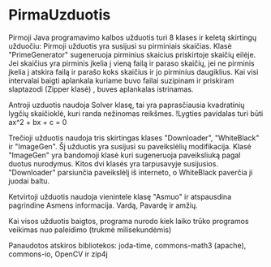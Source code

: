 # PirmaUzduotis
Pirmoji Java programavimo kalbos užduotis turi 8 klases ir keletą skirtingų užduočiu:
Pirmoji užduotis yra susijusi su pirminiais skaičias. Klasė "PrimeGenerator" sugeneruoja pirminius skaicius priskirtoje skaičių eilėje.
Jei skaičius yra pirminis įkelia į vieną failą ir paraso skaičių, jei ne pirminis įkelia į atskira failą ir parašo koks skaičius ir jo pirminius daugiklius.
Kai visi intervalai baigti aplankala kuriame buvo failai suzipinam ir priskiram slaptazodi (Zipper klasė) , buves aplankalas istrinamas.

Antroji uzduotis naudoja Solver klasę, tai yra paprasčiausia kvadratinių lygčių skaičioklė, kuri randa nežinomas reikšmes. 
!Lygties pavidalas turi būti ax^2 + bx + c = 0

Trečioji užduotis naudoja tris skirtingas klases "Downloader", "WhiteBlack" ir "ImageGen". Šį užduotis yra susijusi su paveikslėlių modifikacija.
Klasė "ImageGen" yra bandomoji klasė kuri sugeneruoja paveiksliuką pagal duotus nurodymus. Kitos dvi klasės yra tarpusavyje susijusios. 
"Downloader" parsiunčia paveikslėlį iš interneto, o WhiteBlack paverčia ji juodai baltu.

Ketvirtoji užduotis naudoja vienintele klasę "Asmuo" ir atspausdina pagrindine Asmens informacija. Vardą, Pavardę ir amžių.
 
 Kai visos užduotis baigtos, programa nurodo kiek laiko trūko programos veikimas nuo paleidimo (trukmė milisekundėmis)
 
 Panaudotos atskiros bibliotekos:  joda-time,  commons-math3 (apache), commons-io, OpenCV ir zip4j
